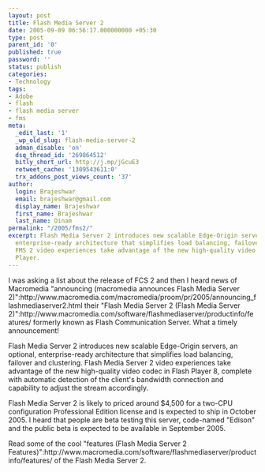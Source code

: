 ```yaml
---
layout: post
title: Flash Media Server 2
date: 2005-09-09 06:56:17.000000000 +05:30
type: post
parent_id: '0'
published: true
password: ''
status: publish
categories:
- Technology
tags:
- Adobe
- flash
- flash media server
- fms
meta:
  _edit_last: '1'
  _wp_old_slug: flash-media-server-2
  adman_disable: 'on'
  dsq_thread_id: '269864512'
  bitly_short_url: http://j.mp/jGcuE3
  retweet_cache: '1309543611:0'
  trx_addons_post_views_count: '37'
author:
  login: Brajeshwar
  email: brajeshwar@gmail.com
  display_name: Brajeshwar
  first_name: Brajeshwar
  last_name: Oinam
permalink: "/2005/fms2/"
excerpt: Flash Media Server 2 introduces new scalable Edge-Origin servers, an optional,
  enterprise-ready architecture that simplifies load balancing, failover and clustering.
  FMS 2 video experiences take advantage of the new high-quality video codec in Flash
  Player.
---
```

<p>I was asking a list about the release of FCS 2 and then I heard news of Macromedia "announcing (macromedia announces Flash Media Server 2)":http://www.macromedia.com/macromedia/proom/pr/2005/announcing_flashmediaserver2.html their "Flash Media Server 2 (Flash Media Server 2)":http://www.macromedia.com/software/flashmediaserver/productinfo/features/ formerly known as Flash Communication Server. What a timely announcement!</p>
<p>Flash Media Server 2 introduces new scalable Edge-Origin servers, an optional, enterprise-ready architecture that simplifies load balancing, failover and clustering. Flash Media Server 2 video experiences take advantage of the new high-quality video codec in Flash Player 8, complete with automatic detection of the client's bandwidth connection and capability to adjust the stream accordingly.</p>

<p>Flash Media Server 2 is likely to priced around $4,500 for a two-CPU configuration Professional Edition license and is expected to ship in October 2005. I heard that people are beta testing this server, code-named "Edison" and the public beta is expected to be available in September 2005.</p>
<p>Read some of the cool "features (Flash Media Server 2 Features)":http://www.macromedia.com/software/flashmediaserver/productinfo/features/ of the Flash Media Server 2.</p>
